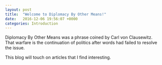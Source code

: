 ```yaml
---
layout: post
title:  "Welcome to Diplomacy By Other Means!"
date:   2016-12-06 19:56:07 +0000
categories: Introduction
---
```

Diplomacy By Other Means was a phrase coined by Carl von Clausewitz. 
That warfare is the continuation of politics after words had failed to resolve the issue. 

This blog will touch on articles that I find interesting.  
